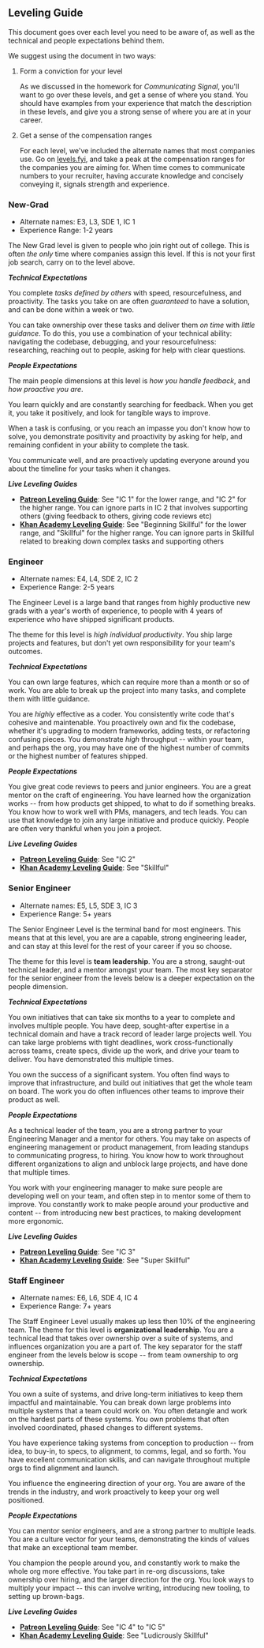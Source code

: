 ## Leveling Guide
This document goes over each level you need to be aware of, as well as the technical and people expectations behind them. 

We suggest using the document in two ways: 

1. Form a conviction for your level
    
    As we discussed in the homework for *Communicating Signal*, you'll want to go over these levels, and get a sense of where you stand. You should have examples from your experience that match the description in these levels, and give you a strong sense of where you are at in your career.

2. Get a sense of the compensation ranges

    For each level, we've included the alternate names that most companies use. Go on [levels.fyi](https://levels.fyi), and take a peak at the compensation ranges for the companies you are aiming for. When time comes to communicate numbers to your recruiter, having accurate knowledge and concisely conveying it, signals strength and experience.


### New-Grad 

- Alternate names: E3, L3, SDE 1, IC 1
- Experience Range: 1-2 years

The New Grad level is given to people who join right out of college. This is often *the only* time where companies assign this level. If this is not your first job search, carry on to the level above.

***Technical Expectations***

You complete *tasks defined by others* with speed, resourcefulness, and proactivity. The tasks you take on are often *guaranteed* to have a solution, and can be done within a week or two. 

You can take ownership over these tasks and deliver them *on time* with *little guidance*. To do this, you use a combination of your technical ability: navigating the codebase, debugging, and your resourcefulness: researching, reaching out to people, asking for help with clear questions. 

***People Expectations***

The main people dimensions at this level is *how you handle feedback*, and *how proactive you are*. 

You learn quickly and are constantly searching for feedback. When you get it, you take it positively, and look for tangible ways to improve.

When a task is confusing, or you reach an impasse you don't know how to solve, you demonstrate positivity and proactivity by asking for help, and remaining confident in your ability to complete the task. 

You communicate well, and are proactively updating everyone around you about the timeline for your tasks when it changes. 

***Live Leveling Guides***

- **[Patreon Leveling Guide][patreon-level]**: See "IC 1" for the lower range, and "IC 2" for the higher range. You can ignore parts in IC 2 that involves supporting others (giving feedback to others, giving code reviews etc)
- **[Khan Academy Leveling Guide][khan-level]**: See "Beginning Skillful" for the lower range, and "Skillful" for the higher range. You can ignore parts in Skillful related to breaking down complex tasks and supporting others

### Engineer

- Alternate names: E4, L4, SDE 2, IC 2
- Experience Range: 2-5 years

The Engineer Level is a large band that ranges from highly productive new grads with a year's worth of experience, to people with 4 years of experience who have shipped significant products.

The theme for this level is *high individual productivity*. You ship large projects and features, but don't yet own responsibility for your team's outcomes.

***Technical Expectations***

You can own large features, which can require more than a month or so of work. You are able to break up the project into many tasks, and complete them with little guidance. 

You are *highly* effective as a coder. You consistently write code that's cohesive and maintenable. You proactively own and fix the codebase, whether it's upgrading to modern frameworks, adding tests, or refactoring confusing pieces. You demonstrate *high* throughput -- within your team, and perhaps the org, you may have one of the highest number of commits or the highest number of features shipped.

***People Expectations***

You give great code reviews to peers and junior engineers. You are a great mentor on the craft of engineering. You have learned how the organization works -- from how products get shipped, to what to do if something breaks. You know how to work well with PMs, managers, and tech leads. You can use that knowledge to join any large initiative and produce quickly. People are often very thankful when you join a project.

***Live Leveling Guides***

- **[Patreon Leveling Guide][patreon-level]**: See "IC 2"
- **[Khan Academy Leveling Guide][khan-level]**: See "Skillful"

### Senior Engineer

- Alternate names: E5, L5, SDE 3, IC 3
- Experience Range: 5+ years

The Senior Engineer Level is the terminal band for most engineers. This means that at this level, you are are a capable, strong engineering leader, and can stay at this level for the rest of your career if you so choose.

The theme for this level is **team leadership**. You are a strong, saught-out technical leader, and a mentor amongst your team. The most key separator for the senior engineer from the levels below is a deeper expectation on the people dimension.

***Technical Expectations***

You own initiatives that can take six months to a year to complete and involves multiple people. You have deep, sought-after expertise in a technical domain and have a track record of leader large projects well. You can take large problems with tight deadlines, work cross-functionally across teams, create specs, divide up the work, and drive your team to deliver. You have demonstrated this multiple times.

You own the success of a significant system. You often find ways to improve that infrastructure, and build out initiatives that get the whole team on board. The work you do often influences other teams to improve their product as well.

***People Expectations***

As a technical leader of the team, you are a strong partner to your Engineering Manager and a mentor for others. You may take on aspects of engineering management or product management, from leading standups to communicating progress, to hiring. You know how to work throughout different organizations to align and unblock large projects, and have done that multiple times. 

You work with your engineering manager to make sure people are developing well on your team, and often step in to mentor some of them to improve. You constantly work to make people around your productive and content -- from introducing new best practices, to making development more ergonomic.

***Live Leveling Guides***

- **[Patreon Leveling Guide][patreon-level]**: See "IC 3"
- **[Khan Academy Leveling Guide][khan-level]**: See "Super Skillful"
  
### Staff Engineer

- Alternate names: E6, L6, SDE 4, IC 4
- Experience Range: 7+ years

The Staff Engineer Level usually makes up less then 10% of the engineering team. The theme for this level is **organizational leadership**. You are a technical lead that takes over ownership over a suite of systems, and influences organization you are a part of. The key separator for the staff engineer from the levels below is scope -- from team ownership to org ownership.

***Technical Expectations***

You own a suite of systems, and drive long-term initiatives to keep them impactful and maintainable. You can break down large problems into multiple systems that a team could work on. You often detangle and work on the hardest parts of these systems. You own problems that often involved coordinated, phased changes to different systems.

You have experience taking systems from conception to production -- from idea, to buy-in, to specs, to alignment, to comms, legal, and so forth. You have excellent communication skills, and can navigate throughout multiple orgs to find alignment and launch.  

You influence the engineering direction of your org. You are aware of the trends in the industry, and work proactively to keep your org well positioned.

***People Expectations***

You can mentor senior engineers, and are a strong partner to multiple leads. You are a culture vector for your teams, demonstrating the kinds of values that make an exceptional team member. 

You champion the people around you, and constantly work to make the whole org more effective. You take part in re-org discussions, take ownership over hiring, and the larger direction for the org. You look ways to multiply your impact -- this can involve writing, introducing new tooling, to setting up brown-bags.

***Live Leveling Guides***

- **[Patreon Leveling Guide][patreon-level]**: See "IC 4" to "IC 5"
- **[Khan Academy Leveling Guide][khan-level]**: See "Ludicrously Skillful"

[patreon-level]: https://levels.patreon.com/
[khan-level]: https://docs.google.com/document/d/1qr0d05X5-AsyDYqKRCfgGGcWSshTMd_vfTggfhDpbls/

